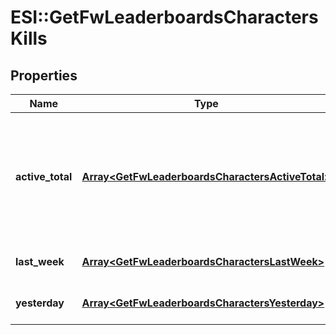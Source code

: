# ESI::GetFwLeaderboardsCharactersKills

## Properties
Name | Type | Description | Notes
------------ | ------------- | ------------- | -------------
**active_total** | [**Array&lt;GetFwLeaderboardsCharactersActiveTotal&gt;**](GetFwLeaderboardsCharactersActiveTotal.md) | Top 100 ranking of pilots active in faction warfare by total kills. A pilot is considered \&quot;active\&quot; if they have participated in faction warfare in the past 14 days. | 
**last_week** | [**Array&lt;GetFwLeaderboardsCharactersLastWeek&gt;**](GetFwLeaderboardsCharactersLastWeek.md) | Top 100 ranking of pilots by kills in the past week | 
**yesterday** | [**Array&lt;GetFwLeaderboardsCharactersYesterday&gt;**](GetFwLeaderboardsCharactersYesterday.md) | Top 100 ranking of pilots by kills in the past day | 


